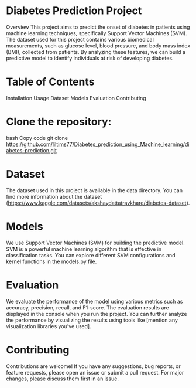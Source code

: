 # Diabetes Prediction Project

Overview
This project aims to predict the onset of diabetes in patients using machine learning techniques, specifically Support Vector Machines (SVM). The dataset used for this project contains various biomedical measurements, such as glucose level, blood pressure, and body mass index (BMI), collected from patients. By analyzing these features, we can build a predictive model to identify individuals at risk of developing diabetes.

# Table of Contents
Installation
Usage
Dataset
Models
Evaluation
Contributing

# Clone the repository:
bash
Copy code
git clone https://github.com/liltims77/Diabetes_prediction_using_Machine_learning/diabetes-prediction.git

# Dataset
The dataset used in this project is available in the data directory. You can find more information about the dataset (https://www.kaggle.com/datasets/akshaydattatraykhare/diabetes-dataset).

# Models
We use Support Vector Machines (SVM) for building the predictive model. SVM is a powerful machine learning algorithm that is effective in classification tasks. You can explore different SVM configurations and kernel functions in the models.py file.

# Evaluation
We evaluate the performance of the model using various metrics such as accuracy, precision, recall, and F1-score. The evaluation results are displayed in the console when you run the project. You can further analyze the performance by visualizing the results using tools like [mention any visualization libraries you've used].

# Contributing
Contributions are welcome! If you have any suggestions, bug reports, or feature requests, please open an issue or submit a pull request. For major changes, please discuss them first in an issue.
